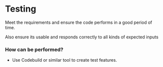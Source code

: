 # Testing

Meet the requirements and ensure the code performs in a good period of time.

Also ensure its usable and responds correctly to all kinds of expected inputs

### How can be performed?

- Use Codebuild or similar tool to create test features.
